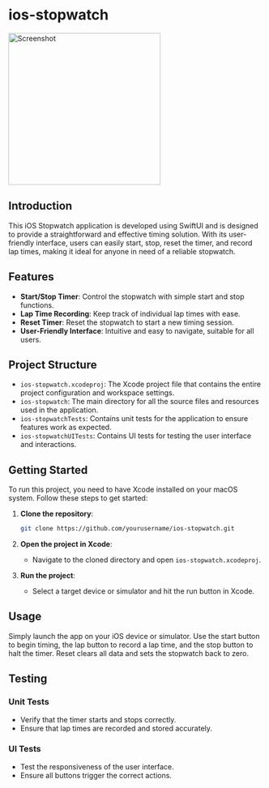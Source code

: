 # ios-stopwatch

<img src="https://github.com/yuvrout/ios-stopwatch/assets/111090034/095b187a-f8bf-437a-aaef-245222c0e7de" alt="Screenshot" height="300">

## Introduction

This iOS Stopwatch application is developed using SwiftUI and is designed to provide a straightforward and effective timing solution. With its user-friendly interface, users can easily start, stop, reset the timer, and record lap times, making it ideal for anyone in need of a reliable stopwatch.

## Features

- **Start/Stop Timer**: Control the stopwatch with simple start and stop functions.
- **Lap Time Recording**: Keep track of individual lap times with ease.
- **Reset Timer**: Reset the stopwatch to start a new timing session.
- **User-Friendly Interface**: Intuitive and easy to navigate, suitable for all users.

## Project Structure

- `ios-stopwatch.xcodeproj`: The Xcode project file that contains the entire project configuration and workspace settings.
- `ios-stopwatch`: The main directory for all the source files and resources used in the application.
- `ios-stopwatchTests`: Contains unit tests for the application to ensure features work as expected.
- `ios-stopwatchUITests`: Contains UI tests for testing the user interface and interactions.

## Getting Started

To run this project, you need to have Xcode installed on your macOS system. Follow these steps to get started:

1. **Clone the repository**:
   ```bash
   git clone https://github.com/yourusername/ios-stopwatch.git

2. **Open the project in Xcode**:
   - Navigate to the cloned directory and open `ios-stopwatch.xcodeproj`.

2. **Run the project**:
   - Select a target device or simulator and hit the run button in Xcode.

## Usage

Simply launch the app on your iOS device or simulator. Use the start button to begin timing, the lap button to record a lap time, and the stop button to halt the timer. Reset clears all data and sets the stopwatch back to zero.

## Testing

### Unit Tests

- Verify that the timer starts and stops correctly.
- Ensure that lap times are recorded and stored accurately.

### UI Tests

- Test the responsiveness of the user interface.
- Ensure all buttons trigger the correct actions.
